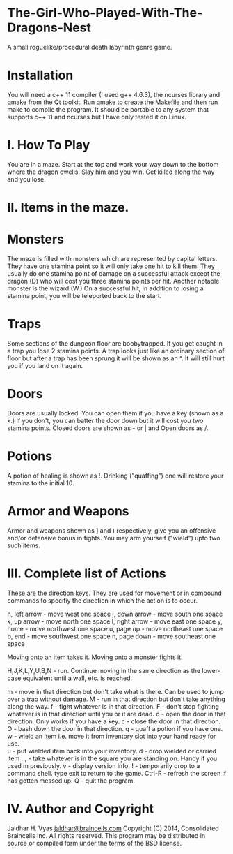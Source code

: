 The-Girl-Who-Played-With-The-Dragons-Nest
=========================================

A small roguelike/procedural death labyrinth genre game.

Installation
============

You will need a c++ 11 compiler (I used g++ 4.6.3), the ncurses library and qmake from the Qt toolkit.  Run qmake to
create the Makefile and then run make to compile the program.  It should be portable to any system that supports c++ 11
and ncurses but I have only tested it on Linux.

I. How To Play
==============

You are in a maze.  Start at the top and  work your way down to the bottom where the dragon dwells.  Slay him and you
win.  Get killed along the way and you lose.

II.  Items in the maze.
======================

Monsters
========

The maze is filled with monsters which are represented by capital letters.  They have one stamina point so it will
only take one hit to kill them.  They usually do one stamina point of damage on a successful attack except the dragon (D)
who will cost you three stamina points per hit. Another notable monster is the wizard (W.)  On a successful hit,
in addition to losing a stamina point, you will be teleported back to the start.


Traps
=====

Some sections of the dungeon floor are boobytrapped.  If you get caught in a trap you lose 2 stamina points.  A trap
looks just like an ordinary section of floor but after a trap has been sprung it will be shown as an ^.  It will still 
hurt you if you land on it again.


Doors
=====

Doors are usually locked.  You can open them if you have a key (shown as a k.)  If you don't, you can batter the door 
down but it will cost you two stamina points.  Closed doors are shown as - or | and  Open doors as /.


Potions
=======

A potion of healing is shown as !.  Drinking ("quaffing") one will restore your stamina to the initial 10.


Armor and Weapons
=================

Armor and weapons shown as ] and ) respectively, give you an offensive and/or defensive bonus in fights.  You may arm
yourself ("wield") upto two such items.


III. Complete list of Actions
=============================

These are the direction keys.  They are used for movement or in compound commands to specifiy the direction in which
the action is to occur.

h, left arrow  - move west one space
j, down arrow  - move south one space
k, up arrow    - move north one space
l, right arrow - move east one space
y, home        - move northwest one space
u, page up     - move northeast one space
b, end         - move southwest one space
n, page down   - move southeast one space

Moving onto an item takes it.  Moving onto a monster fights it.

H,J,K,L,Y,U,B,N - run.  Continue moving in the same direction as the lower-case equivalent until a wall, etc. is reached.

m <direction> - move in that direction but don't take what is there.  Can be used to jump over a trap without damage.
M <direction> - run in that direction but don't take anything along the way.
f <direction> - fight whatever is in that direction.
F <direction> - don't stop fighting whatever is in that direction until you or it are dead.
o <direction> - open the door in that direction.  Only works if you have a key.
c <direction> - close the door in that direction.
O <direction> - bash down the door in that direction.
q             - quaff a potion if you have one.
w <number>    - wield an item i.e. move it from inventory slot <number> into your hand ready for use.                                                         
u <number>    - put wielded item <number> back into your inventory.
d <number>    - drop wielded or carried item <number>.
,             - take whatever is in the square you are standing on.  Handy if you used m previously.
v             - display version info.
!             - temporarily drop to a command shell.  type exit to return to the game.
Ctrl-R        - refresh the screen if has gotten messed up.
Q             - quit the program.

IV. Author and Copyright
========================

Jaldhar H. Vyas <jaldhar@braincells.com>
Copyright (C) 2014, Consolidated Braincells Inc. All rights reserved.
This program may be distributed in source or compiled form under the terms of the BSD license.

